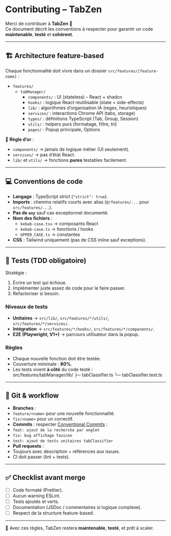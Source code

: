 # Contributing – TabZen

Merci de contribuer à **TabZen** 🎉  
Ce document décrit les conventions à respecter pour garantir un code **maintenable**, **testé** et **cohérent**.

---

## 🏗️ Architecture feature-based

Chaque fonctionnalité doit vivre dans un dossier `src/features/[feature-name]` :

- `features/`
    - `tabManager/`
        - `components/` : UI (stateless) – React + shadcn
        - `hooks/` : logique React réutilisable (state + side-effects)
        - `lib/` : algorithmes d’organisation IA (regex, heuristiques)
        - `services/` : interactions Chrome API (tabs, storage)
        - `types/` : définitions TypeScript (Tab, Group, Session)
        - `utils/` : helpers purs (formatage, filtre, tri)
        - `pages/` : Popup principale, Options


🔑 **Règle d’or** :
- `components/` → jamais de logique métier (UI seulement).
- `services/` → pas d’état React.
- `lib/` et `utils/` → fonctions **pures** testables facilement.

---

## 💻 Conventions de code

- **Langage** : TypeScript strict (`"strict": true`).
- **Imports** : chemins relatifs courts avec alias (`@/features/...` pour `src/features/...`).
- **Pas de `any`** sauf cas exceptionnel documenté.
- **Nom des fichiers** :
    - `kebab-case.tsx` → composants React
    - `kebab-case.ts` → fonctions / hooks
    - `UPPER_CASE.ts` → constantes
- **CSS** : Tailwind uniquement (pas de CSS inline sauf exceptions).

---

## 🧪 Tests (TDD obligatoire)

Stratégie :
1. Écrire un test qui échoue.
2. Implémenter juste assez de code pour le faire passer.
3. Refactoriser si besoin.

### Niveaux de tests
- **Unitaires** → `src/lib/`, `src/features/*/utils/`, `src/features/*/services/`.
- **Intégration** → `src/features/*/hooks/`, `src/features/*/components/`.
- **E2E (Playwright, V1+)** → parcours utilisateur dans la popup.

### Règles
- Chaque nouvelle fonction doit être testée.
- Couverture minimale : **80%**.
- Les tests vivent **à côté** du code testé :  
  src/features/tabManager/lib/
  ├─ tabClassifier.ts
  └─ tabClassifier.test.ts

---

## 📝 Git & workflow

- **Branches** :
- `feature/<name>` pour une nouvelle fonctionnalité.
- `fix/<name>` pour un correctif.
- **Commits** : respecter [Conventional Commits](https://www.conventionalcommits.org) :
- `feat: ajout de la recherche par onglet`
- `fix: bug affichage favicon`
- `test: ajout de tests unitaires tabClassifier`
- **Pull requests** :
- Toujours avec description + références aux issues.
- CI doit passer (lint + tests).

---

## ✅ Checklist avant merge

- [ ] Code formaté (Prettier).
- [ ] Aucun warning ESLint.
- [ ] Tests ajoutés et verts.
- [ ] Documentation (JSDoc / commentaires si logique complexe).
- [ ] Respect de la structure feature-based.

---

🚀 Avec ces règles, TabZen restera **maintenable**, **testé**, et prêt à scaler.
